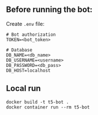 ## Before running the bot:

Create `.env` file:
```dotenv
# Bot authorization
TOKEN=<bot_token>

# Database
DB_NAME=<db_name>
DB_USERNAME=<username>
DB_PASSWORD=<db_pass>
DB_HOST=localhost
```

## Local run
```commandline
docker build -t t5-bot .
docker container run --rm t5-bot
```